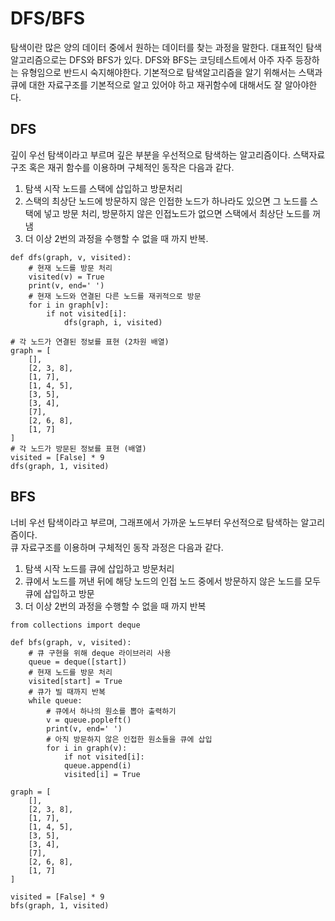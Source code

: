 # DFS/BFS

탐색이란 많은 양의 데이터 중에서 원하는 데이터를 찾는 과정을 말한다. 대표적인 탐색 알고리즘으로는 DFS와 BFS가 있다. DFS와 BFS는 코딩테스트에서 아주 자주 등장하는 유형임으로 반드시 숙지해야한다.
기본적으로 탐색알고리즘을 알기 위해서는 스택과 큐에 대한 자료구조를 기본적으로 알고 있어야 하고 재귀함수에 대해서도 잘 알아야한다.

## DFS

깊이 우선 탐색이라고 부르며 깊은 부분을 우선적으로 탐색하는 알고리즘이다. 스택자료구조 혹은 재귀 함수를 이용하며 구체적인 동작은 다음과 같다.

1. 탐색 시작 노드를 스택에 삽입하고 방문처리
2. 스택의 최상단 노드에 방문하지 않은 인접한 노드가 하나라도 있으면 그 노드를 스택에 넣고 방문 처리, 방문하지 않은 인접노드가 없으면 스택에서 최상단 노드를 꺼냄
3. 더 이상 2번의 과정을 수행할 수 없을 때 까지 반복.

```
def dfs(graph, v, visited):
    # 현재 노드를 방문 처리
    visited(v) = True
    print(v, end=' ')
    # 현재 노드와 연결된 다른 노드를 재귀적으로 방문
    for i in graph[v]:
        if not visited[i]:
            dfs(graph, i, visited)

# 각 노드가 연결된 정보를 표현 (2차원 배열)
graph = [
    [],
    [2, 3, 8],
    [1, 7],
    [1, 4, 5],
    [3, 5],
    [3, 4],
    [7],
    [2, 6, 8],
    [1, 7]
]
# 각 노드가 방문된 정보를 표현 (배열)
visited = [False] * 9
dfs(graph, 1, visited)
```

## BFS

너비 우선 탐색이라고 부르며, 그래프에서 가까운 노드부터 우선적으로 탐색하는 알고리즘이다.  
큐 자료구조를 이용하며 구체적인 동작 과정은 다음과 같다.

1. 탐색 시작 노드를 큐에 삽입하고 방문처리
2. 큐에서 노드를 꺼낸 뒤에 해당 노드의 인접 노드 중에서 방문하지 않은 노드를 모두 큐에 삽입하고 방문
3. 더 이상 2번의 과정을 수행할 수 없을 때 까지 반복

```
from collections import deque

def bfs(graph, v, visited):
    # 큐 구현을 위해 deque 라이브러리 사용
    queue = deque([start])
    # 현재 노드를 방문 처리
    visited[start] = True
    # 큐가 빌 때까지 반복
    while queue:
        # 큐에서 하나의 원소를 뽑아 출력하기
        v = queue.popleft()
        print(v, end=' ')
        # 아직 방문하지 않은 인접한 원소들을 큐에 삽입
        for i in graph(v):
            if not visited[i]:
            queue.append(i)
            visited[i] = True

graph = [
    [],
    [2, 3, 8],
    [1, 7],
    [1, 4, 5],
    [3, 5],
    [3, 4],
    [7],
    [2, 6, 8],
    [1, 7]
]

visited = [False] * 9
bfs(graph, 1, visited)
```
